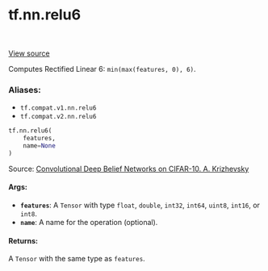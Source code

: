<div itemscope itemtype="http://developers.google.com/ReferenceObject">
<meta itemprop="name" content="tf.nn.relu6" />
<meta itemprop="path" content="Stable" />
</div>

# tf.nn.relu6

<!-- Insert buttons -->

<table class="tfo-notebook-buttons tfo-api" align="left">
</table>

<a target="_blank" href="/code/stable/tensorflow/python/ops/nn_ops.py">View source</a>



<!-- Start diff -->
Computes Rectified Linear 6: `min(max(features, 0), 6)`.

### Aliases:

* `tf.compat.v1.nn.relu6`
* `tf.compat.v2.nn.relu6`


``` python
tf.nn.relu6(
    features,
    name=None
)
```



<!-- Placeholder for "Used in" -->

Source: [Convolutional Deep Belief Networks on CIFAR-10. A.
Krizhevsky](http://www.cs.utoronto.ca/~kriz/conv-cifar10-aug2010.pdf)

#### Args:


* <b>`features`</b>: A `Tensor` with type `float`, `double`, `int32`, `int64`, `uint8`,
  `int16`, or `int8`.
* <b>`name`</b>: A name for the operation (optional).


#### Returns:

A `Tensor` with the same type as `features`.
